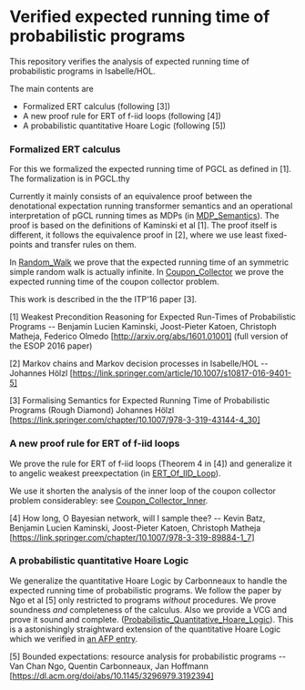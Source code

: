 # Verified expected running time of probabilistic programs

This repository verifies the analysis of expected running time of probabilistic programs in Isabelle/HOL.

The main contents are

- Formalized ERT calculus (following [3])
- A new proof rule for ERT of f-iid loops (following [4])
- A probabilistic quantitative Hoare Logic (following [5])


### Formalized ERT calculus

For this we formalized the expected running time of PGCL as defined in [1]. The
formalization is in PGCL.thy

Currently it mainly consists of an equivalence proof between the denotational
expectation running transformer semantics and an operational interpretation of
pGCL running times as MDPs (in [MDP_Semantics](MDP_Semantics.thy)). The proof is based on the
definitions of Kaminski et al [1]. The proof itself is different, it follows
the equivalence proof in [2], where we use least fixed-points and transfer
rules on them.

In [Random_Walk](Random_Walk.thy) we prove that the expected running time of an symmetric
simple random walk is actually infinite.
In [Coupon_Collector](Coupon_Collector.thy) we prove the expected running time of the coupon collector
problem.

This work is described in the the ITP'16 paper [3].

[1] Weakest Precondition Reasoning for Expected Run-Times of Probabilistic Programs -- Benjamin Lucien Kaminski, Joost-Pieter Katoen, Christoph Matheja, Federico Olmedo
[http://arxiv.org/abs/1601.01001] (full version of the ESOP 2016 paper)

[2] Markov chains and Markov decision processes in Isabelle/HOL -- Johannes Hölzl
[https://link.springer.com/article/10.1007/s10817-016-9401-5]

[3] Formalising Semantics for Expected Running Time of Probabilistic Programs (Rough Diamond)
    Johannes Hölzl
    [https://link.springer.com/chapter/10.1007/978-3-319-43144-4_30]


### A new proof rule for ERT of f-iid loops

We prove the rule for ERT of f-iid loops (Theorem 4 in [4]) and generalize it to
angelic weakest preexpectation (in [ERT_Of_IID_Loop](ERT_Of_IID_Loop.thy)).

We use it shorten the analysis of the inner loop of the coupon collector problem
considerabley: see [Coupon_Collector_Inner](Coupon_Collector_Inner.thy). 

[4] How long, O Bayesian network, will I sample thee? --
Kevin Batz, Benjamin Lucien Kaminski, Joost-Pieter Katoen, Christoph Matheja
  [https://link.springer.com/chapter/10.1007/978-3-319-89884-1_7]

### A probabilistic quantitative Hoare Logic

We generalize the quantitative Hoare Logic by Carbonneaux to handle the expected
running time of probabilistic programs. We follow the paper by Ngo et al [5] only
restricted to programs *without* procedures. We prove soundness *and* completeness
of the calculus. Also we provide a VCG and prove it sound and complete. ([Probabilistic_Quantitative_Hoare_Logic](Probabilistic_Quantitative_Hoare_Logic)).
This is a astonishingly straightward extension of the quantitative Hoare Logic which
we verified in [an AFP entry](https://www.isa-afp.org/browser_info/current/AFP/Hoare_Time/Quant_Hoare.html).


[5] Bounded expectations: resource analysis for probabilistic programs --
Van Chan Ngo, Quentin Carbonneaux, Jan Hoffmann
[https://dl.acm.org/doi/abs/10.1145/3296979.3192394]
  
